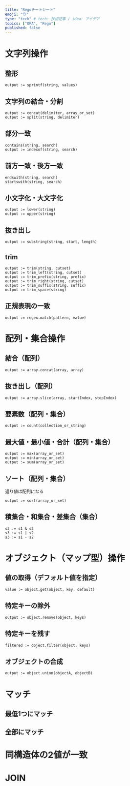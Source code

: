 ```yaml
---
title: "Regoチートシート"
emoji: "👌"
type: "tech" # tech: 技術記事 / idea: アイデア
topics: ["OPA", "Rego"]
published: false
---
```




# 文字列操作

## 整形

```rego
output := sprintf(string, values)
```

## 文字列の結合・分割
```rego
output := concat(delimiter, array_or_set)
output := split(string, delimiter)
```

## 部分一致
```rego
contains(string, search)
output := indexof(string, search)
```

## 前方一致・後方一致
```rego
endswith(string, search)
startswith(string, search)
```

## 小文字化・大文字化
```rego
output := lower(string)
output := upper(string)
```

## 抜き出し
```rego
output := substring(string, start, length)
```

## trim
```rego
output := trim(string, cutset)
output := trim_left(string, cutset)
output := trim_prefix(string, prefix)
output := trim_right(string, cutset)
output := trim_suffix(string, suffix)
output := trim_space(string)
```

## 正規表現の一致
```rego
output := regex.match(pattern, value)
```

# 配列・集合操作

## 結合（配列）
```rego
output := array.concat(array, array)
```

## 抜き出し（配列）
```rego
output := array.slice(array, startIndex, stopIndex)
```

## 要素数（配列・集合）
```rego
output := count(collection_or_string)
```

## 最大値・最小値・合計（配列・集合）

```rego
output := max(array_or_set)
output := min(array_or_set)
output := sum(array_or_set)
```

## ソート（配列・集合）

返り値は配列になる

```rego
output := sort(array_or_set)
```

## 積集合・和集合・差集合（集合）

```rego
s3 := s1 & s2
s3 := s1 | s2
s3 := s1 - s2
```

# オブジェクト（マップ型）操作

## 値の取得（デフォルト値を指定）

```rego
value := object.get(object, key, default)
```

## 特定キーの除外

```rego
output := object.remove(object, keys)
```

## 特定キーを残す

```rego
filtered := object.filter(object, keys)
```

## オブジェクトの合成

```
output := object.union(objectA, objectB)
```

# マッチ

## 最低1つにマッチ
## 全部にマッチ

# 同構造体の2値が一致
# JOIN


